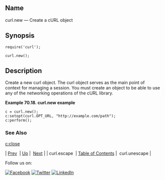 <a name="lua.ref.curl.new"></a>
## Name

curl.new — Create a cURL object

<a name="idp15663536"></a>
## Synopsis

`require('curl');`

`curl.new();`

<a name="idp15666496"></a>
## Description

Create a new curl object. The curl object serves as the main point of context for managing a session. You must create an object to be able to use any of the networking operations of the cURL library.

<a name="lua.ref.curl.new.example"></a>

**Example 70.18. curl.new example**

```
c = curl.new();
c:setopt(curl.OPT_URL, "http://example.com/path");
c:perform();
```

<a name="idp15670528"></a>
### See Also

[c:close](lua.ref.curl.c_close.php "c:close")

| [Prev](lua.ref.curl.escape.php)  | [Up](lua.function.details.php) |  [Next](lua.ref.curl.unescape.php) |
| curl.escape  | [Table of Contents](index.php) |  curl.unescape |

Follow us on:

[![Facebook](https://support.messagesystems.com/images/icon-facebook.png)](http://www.facebook.com/messagesystems) [![Twitter](https://support.messagesystems.com/images/icon-twitter.png)](http://twitter.com/#!/MessageSystems) [![LinkedIn](https://support.messagesystems.com/images/icon-linkedin.png)](http://www.linkedin.com/company/message-systems)